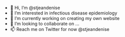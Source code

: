 - 👋 Hi, I’m @stjeandenise
- 👀 I’m interested in infectious disease epidemiology
- 🌱 I’m currently working on creating my own website
- 💞️ I’m looking to collaborate on ...
- 📫 Reach me on Twitter for now @stjeandenise

<!---
stjeandenise/stjeandenise is a ✨ special ✨ repository because its `README.md` (this file) appears on your GitHub profile.
You can click the Preview link to take a look at your changes.
--->
